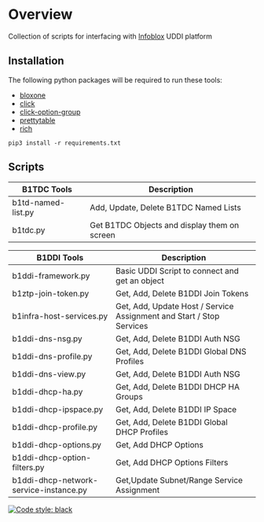 # Overview
Collection of scripts for interfacing with [Infoblox](https://docs.infoblox.com/space/BloxOneDDI/684523986/Universal+DDI+Overview) UDDI platform

## Installation
The following python packages will be required to run these tools:
- [bloxone](https://github.com/ccmarris/python-bloxone)
- [click](https://click.palletsprojects.com/en/stable/)
- [click-option-group](https://click-option-group.readthedocs.io/en/latest/)
- [prettytable](https://github.com/prettytable/prettytable)
- [rich](https://github.com/Textualize/rich)
```
pip3 install -r requirements.txt
```

## Scripts
| B1TDC Tools | Description |
| ---- | ---- |
| b1td-named-list.py | Add, Update, Delete B1TDC Named Lists |
| b1tdc.py | Get B1TDC Objects and display them on screen |

| B1DDI Tools | Description |
| ---- | ---- |
| b1ddi-framework.py | Basic UDDI Script to connect and get an object |
| b1ztp-join-token.py | Get, Add, Delete B1DDI Join Tokens |
| b1infra-host-services.py | Get, Add, Update Host / Service Assignment and Start / Stop Services |
| b1ddi-dns-nsg.py | Get, Add, Delete B1DDI Auth NSG |
| b1ddi-dns-profile.py | Get, Add, Delete B1DDI Global DNS Profiles |
| b1ddi-dns-view.py | Get, Add, Delete B1DDI Auth NSG |
| b1ddi-dhcp-ha.py | Get, Add, Delete B1DDI DHCP HA Groups |
| b1ddi-dhcp-ipspace.py | Get, Add, Delete B1DDI IP Space |
| b1ddi-dhcp-profile.py | Get, Add, Delete B1DDI Global DHCP Profiles |
| b1ddi-dhcp-options.py | Get, Add DHCP Options |
| b1ddi-dhcp-option-filters.py | Get, Add DHCP Options Filters |
| b1ddi-dhcp-network-service-instance.py | Get,Update Subnet/Range Service Assignment |

[![Code style: black](https://img.shields.io/badge/code%20style-black-000000.svg)](https://github.com/psf/black)
